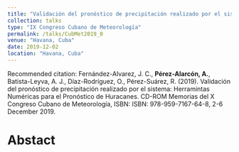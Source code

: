 ```yaml
---
title: "Validación del pronóstico de precipitación realizado por el sistema: Herramintas Numéricas para el Pronóstico de Huracanes."
collection: talks
type: "IX Congreso Cubano de Meteorología"
permalink: /talks/CubMet2019_0
venue: "Havana, Cuba"
date: 2019-12-02
location: "Havana, Cuba"
---
```


Recommended citation: Fernández-Alvarez, J. C., <b>Pérez-Alarcón, A.</b>, Batista-Leyva, A. J., Díaz-Rodríguez, O.,
Pérez-Suárez, R. (2019). Validación del pronóstico de precipitación realizado por el sistema:
Herramintas Numéricas para el Pronóstico de Huracanes. CD-ROM Memorias del X Congreso
Cubano de Meteorología, ISBN: ISBN: 978-959-7167-64-8, 2-6 December 2019.



# Abstact
